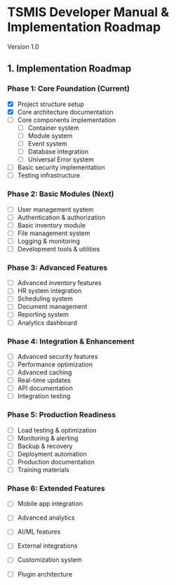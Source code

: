 # TSMIS Developer Manual & Implementation Roadmap
Version 1.0

## 1. Implementation Roadmap

### Phase 1: Core Foundation (Current)
- [x] Project structure setup
- [x] Core architecture documentation
- [ ] Core components implementation
  - [ ] Container system
  - [ ] Module system
  - [ ] Event system
  - [ ] Database integration
  - [ ] Universal Error system
- [ ] Basic security implementation
- [ ] Testing infrastructure

### Phase 2: Basic Modules (Next)
- [ ] User management system
- [ ] Authentication & authorization
- [ ] Basic inventory module
- [ ] File management system
- [ ] Logging & monitoring
- [ ] Development tools & utilities

### Phase 3: Advanced Features
- [ ] Advanced inventory features
- [ ] HR system integration
- [ ] Scheduling system
- [ ] Document management
- [ ] Reporting system
- [ ] Analytics dashboard

### Phase 4: Integration & Enhancement
- [ ] Advanced security features
- [ ] Performance optimization
- [ ] Advanced caching
- [ ] Real-time updates
- [ ] API documentation
- [ ] Integration testing

### Phase 5: Production Readiness
- [ ] Load testing & optimization
- [ ] Monitoring & alerting
- [ ] Backup & recovery
- [ ] Deployment automation
- [ ] Production documentation
- [ ] Training materials

### Phase 6: Extended Features
- [ ] Mobile app integration
- [ ] Advanced analytics
- [ ] AI/ML features
- [ ] External integrations
- [ ] Customization system
- [ ] Plugin architecture

